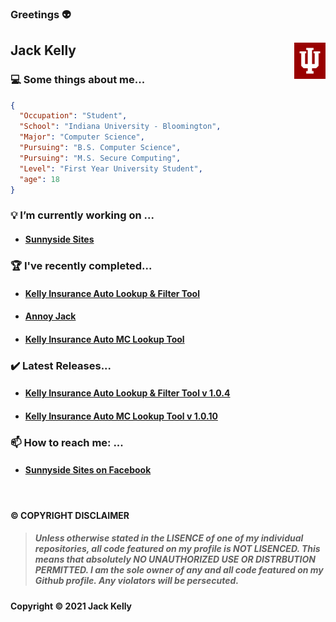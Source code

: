 ### Greetings 👽
## Jack Kelly <img src="logo.png" width="50" align="right"/><p> 
### 💻 Some things about me...
```json
{
  "Occupation": "Student",
  "School": "Indiana University - Bloomington",
  "Major": "Computer Science",
  "Pursuing": "B.S. Computer Science",
  "Pursuing": "M.S. Secure Computing",
  "Level": "First Year University Student",
  "age": 18
}
```
### 💡 I’m currently working on ...
- #### [Sunnyside Sites](https://sunnysidesites.com)

### 🏆 I've recently completed...
- #### [Kelly Insurance Auto Lookup & Filter Tool](https://github.com/JKelly423/Kelly-Insurance-Lookup-n-Filter)
- #### [Annoy Jack](https://github.com/JKelly423/Annoy-Jack)
- #### [Kelly Insurance Auto MC Lookup Tool](https://github.com/JKelly423/Kelly-Insurance-MC-Lookup)

### ✔️ Latest Releases...
- #### [Kelly Insurance Auto Lookup & Filter Tool v 1.0.4](https://github.com/JKelly423/Kelly-Insurance-Lookup-n-Filter/releases/tag/1.0.4)
- #### [Kelly Insurance Auto MC Lookup Tool v 1.0.10](https://github.com/JKelly423/Kelly-Insurance-MC-Lookup/releases/tag/1.0.10)

### 📫 How to reach me: ...
- #### [Sunnyside Sites on Facebook](https://www.facebook.com/SunnySideSites)


<br>

#### ©️ COPYRIGHT DISCLAIMER
> ##### Unless otherwise stated in the LISENCE of one of my individual repositories, all code featured on my profile is NOT LISENCED. This means that absolutely NO UNAUTHORIZED USE OR DISTRBUTION PERMITTED. I am the sole owner of any and all code featured on my Github profile. Any violators will be persecuted.
#### Copyright ©️ 2021 Jack Kelly
<!--
**JKelly423/JKelly423** is a ✨ _special_ ✨ repository because its `README.md` (this file) appears on your GitHub profile.

Here are some ideas to get you started:

- 🔭 I’m currently working on ...
- 🌱 I’m currently learning ...
- 👯 I’m looking to collaborate on ...
- 🤔 I’m looking for help with ...
- 💬 Ask me about ...
- 📫 How to reach me: ...
- 😄 Pronouns: ...
- ⚡ Fun fact: ...
-->
